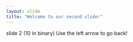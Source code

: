 ```yaml
---
layout: slide
title: "Welcome to our second slide!"
---
```

slide 2 (10 in binary)
Use the left arrow to go back!
